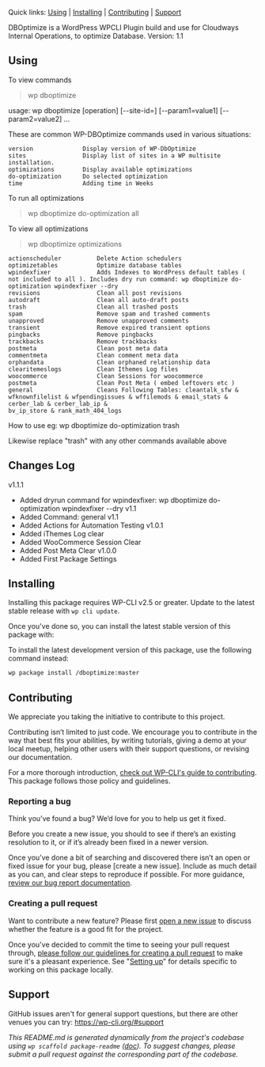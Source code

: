 

Quick links: [Using](#using) | [Installing](#installing) | [Contributing](#contributing) | [Support](#support)

DBOptimize is a WordPress WPCLI Plugin build and use for Cloudways Internal Operations, to optimize Database.
Version: 1.1

## Using
To view commands

> wp dboptimize

usage: wp dboptimize <command> [operation] [--site-id=<site-id>] [--param1=value1] [--param2=value2] ...

These are common WP-DBOptimize commands used in various situations:

    version              Display version of WP-DbOptimize
    sites                Display list of sites in a WP multisite installation.
    optimizations        Display available optimizations
    do-optimization      Do selected optimization
    time                 Adding time in Weeks

To run all optimizations
> wp dboptimize do-optimization all

To view all optimizations

> wp dboptimize optimizations

    actionscheduler          Delete Action schedulers
    optimizetables           Optimize database tables
    wpindexfixer             Adds Indexes to WordPress default tables ( not included to all ). Includes dry run command: wp dboptimize do-optimization wpindexfixer --dry
    revisions                Clean all post revisions
    autodraft                Clean all auto-draft posts
    trash                    Clean all trashed posts
    spam                     Remove spam and trashed comments
    unapproved               Remove unapproved comments
    transient                Remove expired transient options
    pingbacks                Remove pingbacks
    trackbacks               Remove trackbacks
    postmeta                 Clean post meta data
    commentmeta              Clean comment meta data
    orphandata               Clean orphaned relationship data
    clearitemeslogs          Clean Ithemes Log files
    woocommerce              Clean Sessions for woocommerce
    postmeta                 Clean Post Meta ( embed leftovers etc )
    general                  Cleans Following Tables: cleantalk_sfw & wfknownfilelist & wfpendingissues & wffilemods & email_stats & cerber_lab & cerber_lab_ip &                                    bv_ip_store & rank_math_404_logs




How to use
eg:
wp dboptimize do-optimization trash

Likewise replace "trash" with any other commands available above

## Changes Log
v1.1.1
* Added dryrun command for wpindexfixer: wp dboptimize do-optimization wpindexfixer --dry
v1.1
* Added Command: general
v1.1
* Added Actions for Automation Testing
v1.0.1
* Added iThemes Log clear
* Added WooCommerce Session Clear
* Added Post Meta Clear
v1.0.0
* Added First Package Settings

## Installing

Installing this package requires WP-CLI v2.5 or greater. Update to the latest stable release with `wp cli update`.

Once you've done so, you can install the latest stable version of this package with:

To install the latest development version of this package, use the following command instead:

```bash
wp package install /dboptimize:master
```

## Contributing

We appreciate you taking the initiative to contribute to this project.

Contributing isn’t limited to just code. We encourage you to contribute in the way that best fits your abilities, by writing tutorials, giving a demo at your local meetup, helping other users with their support questions, or revising our documentation.

For a more thorough introduction, [check out WP-CLI's guide to contributing](https://make.wordpress.org/cli/handbook/contributing/). This package follows those policy and guidelines.

### Reporting a bug

Think you’ve found a bug? We’d love for you to help us get it fixed.

Before you create a new issue, you should to see if there’s an existing resolution to it, or if it’s already been fixed in a newer version.

Once you’ve done a bit of searching and discovered there isn’t an open or fixed issue for your bug, please [create a new issue]. Include as much detail as you can, and clear steps to reproduce if possible. For more guidance, [review our bug report documentation](https://make.wordpress.org/cli/handbook/bug-reports/).

### Creating a pull request

Want to contribute a new feature? Please first [open a new issue](https://github.com/) to discuss whether the feature is a good fit for the project.

Once you've decided to commit the time to seeing your pull request through, [please follow our guidelines for creating a pull request](https://make.wordpress.org/cli/handbook/pull-requests/) to make sure it's a pleasant experience. See "[Setting up](https://make.wordpress.org/cli/handbook/pull-requests/#setting-up)" for details specific to working on this package locally.

## Support

GitHub issues aren't for general support questions, but there are other venues you can try: https://wp-cli.org/#support


*This README.md is generated dynamically from the project's codebase using `wp scaffold package-readme` ([doc](https://github.com/wp-cli/scaffold-package-command#wp-scaffold-package-readme)). To suggest changes, please submit a pull request against the corresponding part of the codebase.*
